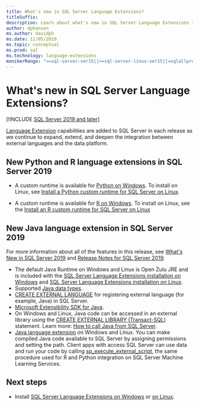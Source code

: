 ```yaml
---
title: What's new in SQL Server Language Extensions?
titleSuffix: 
description: Learn about what's new in SQL Server Language Extensions that expands, extends, and deepens the integration between external languages and the data platform. 
author: dphansen
ms.author: davidph 
ms.date: 11/05/2019
ms.topic: conceptual
ms.prod: sql
ms.technology: language-extensions
monikerRange: ">=sql-server-ver15||>=sql-server-linux-ver15||=sqlallproducts-allversions"
---
```


# What's new in SQL Server Language Extensions?
[!INCLUDE [SQL Server 2019 and later](../includes/applies-to-version/sqlserver2019.md)]

[Language Extension](language-extensions-overview.md) capabilities are added to SQL Server in each release as we continue to expand, extend, and deepen the integration between external languages and the data platform.

## New Python and R language extensions in SQL Server 2019

+ A custom runtime is available for [Python on Windows](../machine-learning/install/custom-runtime-python.md). To install on Linux, see [Install a Python custom runtime for SQL Server on Linux](../machine-learning/install/custom-runtime-python.md?view=sql-server-linux-ver15&preserve-view=true).

+ A custom runtime is available for [R on Windows](../machine-learning/install/custom-runtime-r.md). To install on Linux, see the [Install an R custom runtime for SQL Server on Linux](../machine-learning/install/custom-runtime-r.md?view=sql-server-linux-ver15&preserve-view=true)


## New Java language extension in SQL Server 2019

For more information about all of the features in this release, see [What's New in SQL Server 2019](../sql-server/what-s-new-in-sql-server-ver15.md) and [Release Notes for SQL Server 2019](../sql-server/sql-server-version-15-release-notes.md).

- The default Java Runtime on Windows and Linux is Open Zulu JRE and is included with the [SQL Server Language Extensions installation on Windows](install/windows-java.md) and [SQL Server Language Extensions installation on Linux](../linux/sql-server-linux-setup-language-extensions-java.md).
- Supported [Java data types](how-to/java-to-sql-data-types.md).
- [CREATE EXTERNAL LANGUAGE](../t-sql/statements/create-external-language-transact-sql.md) for registering external language (for example, Java) in SQL Server.
- [Microsoft Extensibility SDK for Java](how-to/extensibility-sdk-java-sql-server.md).
- On Windows and Linux, Java code can be accessed in an external library using the [CREATE EXTERNAL LIBRARY (Transact-SQL)](../t-sql/statements/create-external-library-transact-sql.md) statement. Learn more: [How to call Java from SQL Server](how-to/call-java-from-sql.md).
- [Java language extension](language-extensions-overview.md) on  Windows and Linux. You can make compiled Java code available to SQL Server by assigning permissions and setting the path. Client apps with access SQL Server can use data and run your code by calling [sp_execute_external_script](../relational-databases/system-stored-procedures/sp-execute-external-script-transact-sql.md), the same procedure used for R and Python integration on SQL Server Machine Learning Services.

## Next steps

+ Install [SQL Server Language Extensions on Windows](install/windows-java.md) or [on Linux](../linux/sql-server-linux-setup-language-extensions-java.md).